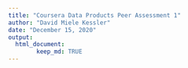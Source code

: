 ```yaml
---
title: "Coursera Data Products Peer Assessment 1"
author: "David Miele Kessler"
date: "December 15, 2020"
output: 
  html_document:
        keep_md: TRUE
---
```




<!--html_preserve--><div id="htmlwidget-725e83bb180ea118b719" style="width:672px;height:480px;" class="leaflet html-widget"></div>
<script type="application/json" data-for="htmlwidget-725e83bb180ea118b719">{"x":{"options":{"crs":{"crsClass":"L.CRS.EPSG3857","code":null,"proj4def":null,"projectedBounds":null,"options":{}}},"calls":[{"method":"addTiles","args":["//{s}.tile.openstreetmap.org/{z}/{x}/{y}.png",null,null,{"minZoom":0,"maxZoom":18,"tileSize":256,"subdomains":"abc","errorTileUrl":"","tms":false,"noWrap":false,"zoomOffset":0,"zoomReverse":false,"opacity":1,"zIndex":1,"detectRetina":false,"attribution":"&copy; <a href=\"http://openstreetmap.org\">OpenStreetMap<\/a> contributors, <a href=\"http://creativecommons.org/licenses/by-sa/2.0/\">CC-BY-SA<\/a>"}]},{"method":"addMarkers","args":[29.951061,-90.081244,null,null,null,{"interactive":true,"draggable":false,"keyboard":true,"title":"","alt":"","zIndexOffset":0,"opacity":1,"riseOnHover":false,"riseOffset":250},"<a href='https://www.neworleanssaints.com'>New Orleans Saints<\/a>",null,null,null,null,{"interactive":false,"permanent":false,"direction":"auto","opacity":1,"offset":[0,0],"textsize":"10px","textOnly":false,"className":"","sticky":true},null]}],"limits":{"lat":[29.951061,29.951061],"lng":[-90.081244,-90.081244]}},"evals":[],"jsHooks":[]}</script><!--/html_preserve-->
